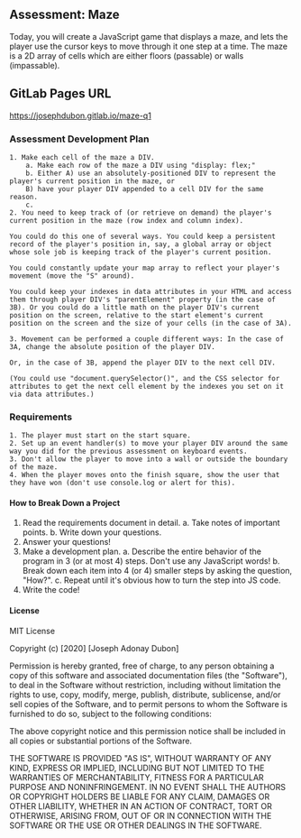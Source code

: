 ## Assessment: Maze
Today, you will create a JavaScript game that displays a maze, and lets the player use the cursor keys to move through it one step at a time. The maze is a 2D array of cells which are either floors (passable) or walls (impassable).

## GitLab Pages URL
https://josephdubon.gitlab.io/maze-q1

### Assessment Development Plan
    1. Make each cell of the maze a DIV.
        a. Make each row of the maze a DIV using "display: flex;"
        b. Either A) use an absolutely-positioned DIV to represent the player's current position in the maze, or 
        B) have your player DIV appended to a cell DIV for the same reason.
        c.
    2. You need to keep track of (or retrieve on demand) the player's current position in the maze (row index and column index).

    You could do this one of several ways. You could keep a persistent record of the player's position in, say, a global array or object whose sole job is keeping track of the player's current position. 

    You could constantly update your map array to reflect your player's movement (move the "S" around). 

    You could keep your indexes in data attributes in your HTML and access them through player DIV's "parentElement" property (in the case of 3B). Or you could do a little math on the player DIV's current position on the screen, relative to the start element's current position on the screen and the size of your cells (in the case of 3A).

    3. Movement can be performed a couple different ways: In the case of 3A, change the absolute position of the player DIV. 
    
    Or, in the case of 3B, append the player DIV to the next cell DIV. 
    
    (You could use "document.querySelector()", and the CSS selector for attributes to get the next cell element by the indexes you set on it via data attributes.)

### Requirements

    1. The player must start on the start square.
    2. Set up an event handler(s) to move your player DIV around the same way you did for the previous assessment on keyboard events.
    3. Don't allow the player to move into a wall or outside the boundary of the maze.
    4. When the player moves onto the finish square, show the user that they have won (don't use console.log or alert for this).


#### How to Break Down a Project

1. Read the requirements document in detail.
	a. Take notes of important points.
	b. Write down your questions.
2. Answer your questions!
3. Make a development plan.
	a. Describe the entire behavior of the program in 3 (or at most 4) steps. Don't use any JavaScript words!
	b. Break down each item into 4 (or 4) smaller steps by asking the question, "How?".
	c. Repeat until it's obvious how to turn the step into JS code.
4. Write the code!

#### License
MIT License

Copyright (c) [2020] [Joseph Adonay Dubon]

Permission is hereby granted, free of charge, to any person obtaining a copy
of this software and associated documentation files (the "Software"), to deal
in the Software without restriction, including without limitation the rights
to use, copy, modify, merge, publish, distribute, sublicense, and/or sell
copies of the Software, and to permit persons to whom the Software is
furnished to do so, subject to the following conditions:

The above copyright notice and this permission notice shall be included in all
copies or substantial portions of the Software.

THE SOFTWARE IS PROVIDED "AS IS", WITHOUT WARRANTY OF ANY KIND, EXPRESS OR
IMPLIED, INCLUDING BUT NOT LIMITED TO THE WARRANTIES OF MERCHANTABILITY,
FITNESS FOR A PARTICULAR PURPOSE AND NONINFRINGEMENT. IN NO EVENT SHALL THE
AUTHORS OR COPYRIGHT HOLDERS BE LIABLE FOR ANY CLAIM, DAMAGES OR OTHER
LIABILITY, WHETHER IN AN ACTION OF CONTRACT, TORT OR OTHERWISE, ARISING FROM,
OUT OF OR IN CONNECTION WITH THE SOFTWARE OR THE USE OR OTHER DEALINGS IN THE
SOFTWARE.
